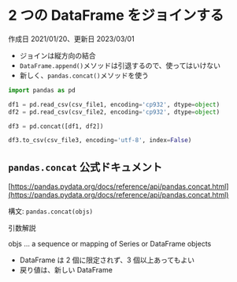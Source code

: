 # 2 つの DataFrame をジョインする

作成日 2021/01/20、更新日 2023/03/01

- ジョインは縦方向の結合
- `DataFrame.append()`メソッドは引退するので、使ってはいけない
- 新しく、`pandas.concat()`メソッドを使う

```python
import pandas as pd

df1 = pd.read_csv(csv_file1, encoding='cp932', dtype=object)
df2 = pd.read_csv(csv_file2, encoding='cp932', dtype=object)

df3 = pd.concat([df1, df2])

df3.to_csv(csv_file3, encoding='utf-8', index=False)
```

## `pandas.concat` 公式ドキュメント

[https://pandas.pydata.org/docs/reference/api/pandas.concat.html](https://pandas.pydata.org/docs/reference/api/pandas.concat.html)

構文: `pandas.concat(objs)`

引数解説

objs ... a sequence or mapping of Series or DataFrame objects

- DataFrame は 2 個に限定されず、3 個以上あってもよい
- 戻り値は、新しい DataFrame

